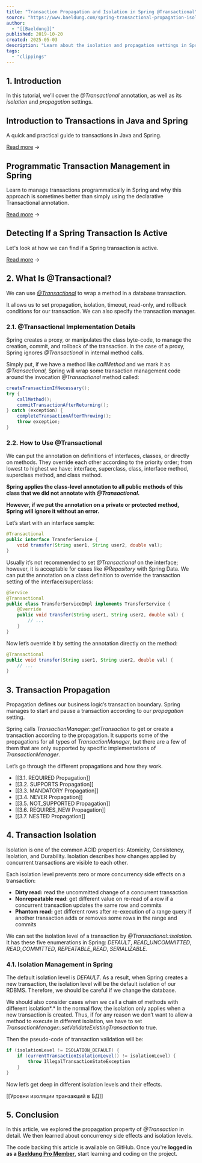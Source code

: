 ```yaml
---
title: "Transaction Propagation and Isolation in Spring @Transactional"
source: "https://www.baeldung.com/spring-transactional-propagation-isolation"
author:
  - "[[Baeldung]]"
published: 2019-10-20
created: 2025-05-03
description: "Learn about the isolation and propagation settings in Spring's @Transactional"
tags:
  - "clippings"
---
```

## 1\. Introduction

In this tutorial, we’ll cover the *@Transactional* annotation, as well as its *isolation* and *propagation* settings.

## Introduction to Transactions in Java and Spring

A quick and practical guide to transactions in Java and Spring.

[Read more](https://www.baeldung.com/?post_type=post&p=84843) →

## Programmatic Transaction Management in Spring

Learn to manage transactions programmatically in Spring and why this approach is sometimes better than simply using the declarative Transactional annotation.

[Read more](https://www.baeldung.com/?post_type=post&p=62777) →

## Detecting If a Spring Transaction Is Active

Let's look at how we can find if a Spring transaction is active.

[Read more](https://www.baeldung.com/?post_type=post&p=88408) →

## 2\. What Is @Transactional?

We can use *[@Transactional](https://www.baeldung.com/transaction-configuration-with-jpa-and-spring)* to wrap a method in a database transaction.

It allows us to set propagation, isolation, timeout, read-only, and rollback conditions for our transaction. We can also specify the transaction manager.

### 2.1. @Transactional Implementation Details

Spring creates a proxy, or manipulates the class byte-code, to manage the creation, commit, and rollback of the transaction. In the case of a proxy, Spring ignores *@Transactional* in internal method calls.

Simply put, if we have a method like *callMethod* and we mark it as *@Transactional,* Spring will wrap some transaction management code around the invocation *@Transactional* method called:

```java
createTransactionIfNecessary();
try {
    callMethod();
    commitTransactionAfterReturning();
} catch (exception) {
    completeTransactionAfterThrowing();
    throw exception;
}
```

### 2.2. How to Use @Transactional

We can put the annotation on definitions of interfaces, classes, or directly on methods. They override each other according to the priority order; from lowest to highest we have: interface, superclass, class, interface method, superclass method, and class method.

**Spring applies the class-level annotation to all public methods of this class that we did not annotate with *@Transactional*.**

**However, if we put the annotation on a private or protected method, Spring will ignore it without an error.**

Let’s start with an interface sample:

```java
@Transactional
public interface TransferService {
    void transfer(String user1, String user2, double val);
}
```

Usually it’s not recommended to set *@Transactional* on the interface; however, it is acceptable for cases like *@Repository* with Spring Data. We can put the annotation on a class definition to override the transaction setting of the interface/superclass:

```java
@Service
@Transactional
public class TransferServiceImpl implements TransferService {
    @Override
    public void transfer(String user1, String user2, double val) {
        // ...
    }
}
```

Now let’s override it by setting the annotation directly on the method:

```java
@Transactional
public void transfer(String user1, String user2, double val) {
    // ...
}
```

## 3\. Transaction Propagation

Propagation defines our business logic’s transaction boundary. Spring manages to start and pause a transaction according to our *propagation* setting.

Spring calls *TransactionManager::getTransaction* to get or create a transaction according to the propagation. It supports some of the propagations for all types of *TransactionManager*, but there are a few of them that are only supported by specific implementations of *TransactionManager*.

Let’s go through the different propagations and how they work.

 - [[3.1. REQUIRED Propagation]]
 - [[3.2. SUPPORTS Propagation]]
 - [[3.3. MANDATORY Propagation]]
 - [[3.4. NEVER Propagation]]
 - [[3.5. NOT_SUPPORTED Propagation]]
 - [[3.6. REQUIRES_NEW Propagation]]
 - [[3.7. NESTED Propagation]]
## 4\. Transaction Isolation

Isolation is one of the common ACID properties: Atomicity, Consistency, Isolation, and Durability. Isolation describes how changes applied by concurrent transactions are visible to each other.

Each isolation level prevents zero or more concurrency side effects on a transaction:

- **Dirty read:** read the uncommitted change of a concurrent transaction
- **Nonrepeatable read**: get different value on re-read of a row if a concurrent transaction updates the same row and commits
- **Phantom read:** get different rows after re-execution of a range query if another transaction adds or removes some rows in the range and commits

We can set the isolation level of a transaction by *@Transactional::isolation.* It has these five enumerations in Spring: *DEFAULT*, *READ\_UNCOMMITTED*, *READ\_COMMITTED*, *REPEATABLE\_READ*, *SERIALIZABLE.*

### 4.1. Isolation Management in Spring

The default isolation level is *DEFAULT*. As a result, when Spring creates a new transaction, the isolation level will be the default isolation of our RDBMS. Therefore, we should be careful if we change the database.

We should also consider cases when we call a chain of methods with different isolation*.* In the normal flow, the isolation only applies when a new transaction is created. Thus, if for any reason we don’t want to allow a method to execute in different isolation, we have to set *TransactionManager::setValidateExistingTransaction* to true.

Then the pseudo-code of transaction validation will be:

```java
if (isolationLevel != ISOLATION_DEFAULT) {
    if (currentTransactionIsolationLevel() != isolationLevel) {
        throw IllegalTransactionStateException
    }
}
```

Now let’s get deep in different isolation levels and their effects.

[[Уровни изоляции транзакций в БД]]
## 5\. Conclusion

In this article, we explored the propagation property of *@Transaction* in detail. We then learned about concurrency side effects and isolation levels.

The code backing this article is available on GitHub. Once you're **logged in as a [Baeldung Pro Member](https://www.baeldung.com/members/)**, start learning and coding on the project.
